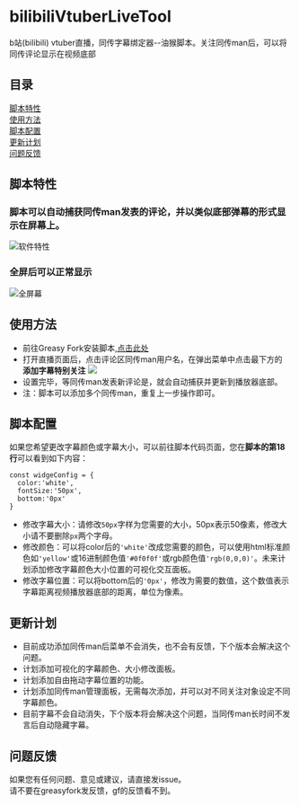# bilibiliVtuberLiveTool
b站(bilibili) vtuber直播，同传字幕绑定器--油猴脚本。关注同传man后，可以将同传评论显示在视频底部

## 目录
[脚本特性](#脚本特性)  
[使用方法](#使用方法)  
[脚本配置](#脚本配置)  
[更新计划](#更新计划)  
[问题反馈](#问题反馈)  

## 脚本特性
### 脚本可以自动捕获同传man发表的评论，并以类似底部弹幕的形式显示在屏幕上。
![软件特性](https://github.com/manakanemu/bilibiliVtuberLiveTool/blob/master/web/1.png)  
### 全屏后可以正常显示
![全屏幕](https://github.com/manakanemu/bilibiliVtuberLiveTool/blob/master/web/2.png)


## 使用方法
* 前往Greasy Fork安装脚本,[点击此处](https://greasyfork.org/zh-CN/scripts/398879-b%E7%AB%99vtuber%E7%9B%B4%E6%92%AD%E5%90%8C%E4%BC%A0%E8%AF%84%E8%AE%BA%E8%BD%AC%E5%AD%97%E5%B9%95)
* 打开直播页面后，点击评论区同传man用户名，在弹出菜单中点击最下方的 **添加字幕特别关注**  ![](https://github.com/manakanemu/bilibiliVtuberLiveTool/blob/master/web/4.png)
* 设置完毕，等同传man发表新评论是，就会自动捕获并更新到播放器底部。
* 注：脚本可以添加多个同传man，重复上一步操作即可。

## 脚本配置

如果您希望更改字幕颜色或字幕大小，可以前往脚本代码页面，您在**脚本的第18行**可以看到如下内容：  
```  
const widgeConfig = {
  color:'white',
  fontSize:'50px',
  bottom:'0px'
}
 ```  
* 修改字幕大小：请修改```50px```字样为您需要的大小，50px表示50像素，修改大小请不要删除```px```两个字母。
* 修改颜色：可以将color后的```'white'```改成您需要的颜色，可以使用html标准颜色如```'yellow'```或16进制颜色值```'#0f0f0f'```或rgb颜色值```'rgb(0,0,0)'```。未来计划添加修改字幕颜色大小位置的可视化交互面板。
* 修改字幕位置：可以将bottom后的```'0px'```，修改为需要的数值，这个数值表示字幕距离视频播放器底部的距离，单位为像素。
 
 ## 更新计划
 * 目前成功添加同传man后菜单不会消失，也不会有反馈，下个版本会解决这个问题。
 * 计划添加可视化的字幕颜色、大小修改面板。
 * 计划添加自由拖动字幕位置的功能。
 * 计划添加同传man管理面板，无需每次添加，并可以对不同关注对象设定不同字幕颜色。
 * 目前字幕不会自动消失，下个版本将会解决这个问题，当同传man长时间不发言后自动隐藏字幕。
 
 
 ## 问题反馈
如果您有任何问题、意见或建议，请直接发issue。  
请不要在greasyfork发反馈，gf的反馈看不到。
